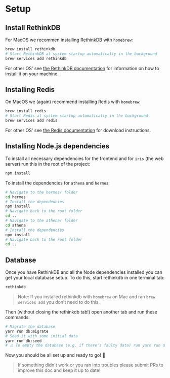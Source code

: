 # Setup

## Install RethinkDB

For MacOS we recommen installing RethinkDB with `homebrew`:

```sh
brew install rethinkdb
# Start RethinkDB at system startup automatically in the background
brew services add rethinkdb
```

For other OS' see [the RethinkDB documentation](https://rethinkdb.com/docs/install/) for information on how to install it on your machine.

## Installing Redis

On MacOS we (again) recommend installing Redis with `homebrew`:

```sh
brew install redis
# Start Redis at system startup automatically in the background
brew services add redis
```

For other OS' see [the Redis documentation](https://redis.io/download) for download instructions.

## Installing Node.js dependencies

To install all necessary dependencies for the frontend and for `iris` (the web server) run this in the root of the project:

```sh
npm install
```

To install the dependencies for `athena` and `hermes`:

```sh
# Navigate to the hermes/ folder
cd hermes
# Install the dependencies
npm install
# Navigate back to the root folder
cd ..
# Navigate to the athena/ folder
cd athena
# Install the dependencies
npm install
# Navigate back to the root folder
cd ..
```

## Database

Once you have RethinkDB and all the Node dependencies installed you can get your local database setup. To do this, start rethinkdb in one terminal tab:

```sh
rethinkdb
```

> Note: If you installed rethinkdb with `homebrew` on Mac and ran `brew services add` you don't need to do this.

Then (without closing the rethinkdb tab!) open another tab and run these commands:

```sh
# Migrate the database
yarn run db:migrate
# Seed it with some initial data
yarn run db:seed
# ⚠️ To empty the database (e.g. if there's faulty data) run yarn run db:drop
```

Now you should be all set up and ready to go! :tada:

> If something didn't work or you ran into troubles please submit PRs to improve this doc and keep it up to date!
